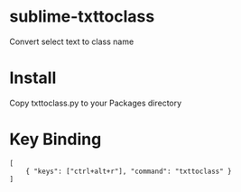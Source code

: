 # sublime-txttoclass
Convert select text to class name

# Install
Copy txttoclass.py to your Packages directory

# Key Binding
```
[
    { "keys": ["ctrl+alt+r"], "command": "txttoclass" }
]
```